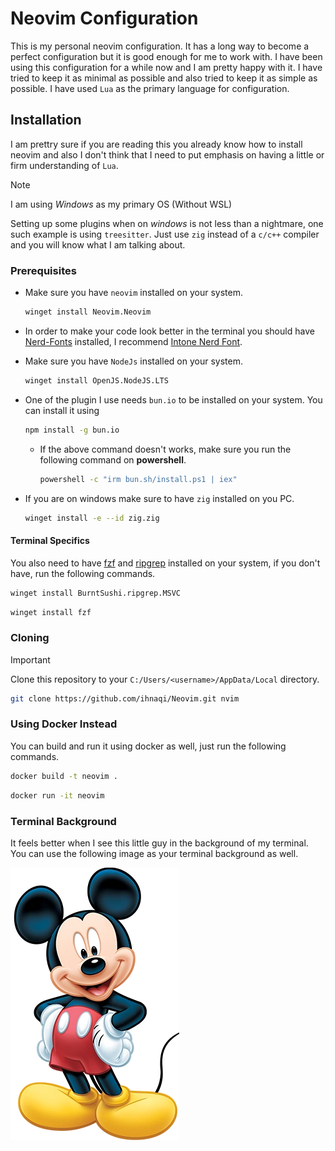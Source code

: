 # Neovim Configuration

This is my personal neovim configuration. It has a long way to become a perfect configuration but it is good enough for me to work with. I have been using this configuration for a while now and I am pretty happy with it. I have tried to keep it as minimal as possible and also tried to keep it as simple as possible. I have used `Lua` as the primary language for configuration.

## Installation
I am prettry sure if you are reading this you already know how to install neovim and also I don't think that I need to put emphasis on having a little or firm understanding of `Lua`.

> [!NOTE]
> I am using _Windows_ as my primary OS (Without WSL)

Setting up some plugins when on _windows_ is not less than a nightmare, one such example is using `treesitter`. Just use `zig` instead of a `c/c++` compiler and you will know what I am talking about.

### Prerequisites
- Make sure you have `neovim` installed on your system.

    ```bash
    winget install Neovim.Neovim
    ```
- In order to make your code look better in the terminal you should have [Nerd-Fonts](https://www.nerdfonts.com/font-downloads) installed, I recommend [Intone Nerd Font](https://github.com/ryanoasis/nerd-fonts/releases/download/v3.3.0/IntelOneMono.zip).
- Make sure you have `NodeJs` installed on your system.
    ```bash
    winget install OpenJS.NodeJS.LTS
    ```
- One of the plugin I use needs `bun.io` to be installed on your system. You can install it using 
    ```bash
    npm install -g bun.io
    ```
    - If the above command doesn't works, make sure you run the following command on **powershell**. 
        ```bash
        powershell -c "irm bun.sh/install.ps1 | iex"
        ```
- If you are on windows make sure to have `zig` installed on you PC.
    ```bash
    winget install -e --id zig.zig
    ```

#### Terminal Specifics
You also need to have [fzf](https://github.com/junegunn/fzf?tab=readme-ov-file) and [ripgrep](https://github.com/BurntSushi/ripgrep) installed on your system, if you don't have, run the following commands.
```bash
winget install BurntSushi.ripgrep.MSVC
```

```bash
winget install fzf
```

### Cloning
> [!IMPORTANT]
> Clone this repository to your `C:/Users/<username>/AppData/Local` directory.

```bash
git clone https://github.com/ihnaqi/Neovim.git nvim
```
### Using Docker Instead
You can build and run it using docker as well, just run the following commands.

```bash
docker build -t neovim .
```

```bash
docker run -it neovim
```

### Terminal Background

It feels better when I see this little guy in the background of my terminal. You can use the following image as your terminal background as well.

![](./Mickey_Mouse_Disney_1.jpeg)
